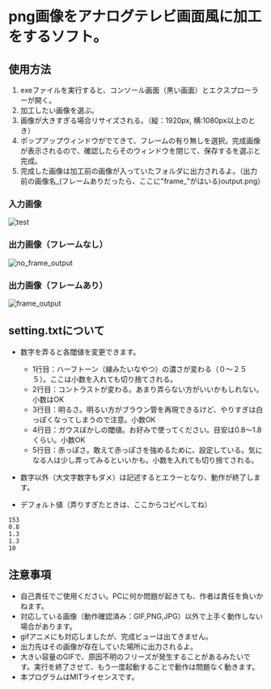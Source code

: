 # png画像をアナログテレビ画面風に加工をするソフト。

## 使用方法
1. exeファイルを実行すると、コンソール画面（黒い画面）とエクスプローラーが開く。
2. 加工したい画像を選ぶ。
3. 画像が大きすぎる場合リサイズされる。（縦：1920px, 横:1080px以上のとき）
4. ポップアップウィンドウがでてきて、フレームの有り無しを選択。完成画像が表示されるので、確認したらそのウィンドウを閉じて、保存するを選ぶと完成。
5. 完成した画像は加工前の画像が入っていたフォルダに出力されるよ。（出力前の画像名_(フレームありだったら、ここに"frame_"がはいる)output.png）

### 入力画像

![test](https://user-images.githubusercontent.com/56217982/90303722-6025eb00-deeb-11ea-9f9a-800338bba4f2.png)

### 出力画像（フレームなし）

![no_frame_output](https://user-images.githubusercontent.com/56217982/90303723-61571800-deeb-11ea-9e5c-09e8d66e3876.png)

### 出力画像（フレームあり）

![frame_output](https://user-images.githubusercontent.com/56217982/90303725-63b97200-deeb-11ea-91ac-67713beb98d6.png)

## setting.txtについて

- 数字を弄ると各閾値を変更できます。
  - 1行目：ハーフトーン（線みたいなやつ）の濃さが変わる（０～２５５）。ここは小数を入れても切り捨てされる。
  - 2行目：コントラストが変わる。あまり弄らない方がいいかもしれない。小数はOK
  - 3行目：明るさ。明るい方がブラウン管を再現できるけど、やりすぎは白っぽくなってしまうので注意。小数OK
  - 4行目：ガウスぼかしの閾値。お好みで使ってください。目安は0.8～1.8くらい。小数OK
  - 5行目：赤っぽさ。敢えて赤っぽさを強めるために、設定している。気になる人は少し弄ってみるといいかも。小数を入れても切り捨てされる。

- 数字以外（大文字数字もダメ）は記述するとエラーとなり、動作が終了します。

- デフォルト値（弄りすぎたときは、ここからコピペしてね）
```
153
0.8
1.3
1.3
10
```

## 注意事項
- 自己責任でご使用ください。PCに何か問題が起きても、作者は責任を負いかねます。
- 対応している画像（動作確認済み：GIF,PNG,JPG）以外で上手く動作しない場合があります。
- gifアニメにも対応しましたが、完成ビューは出てきません。
- 出力先はその画像が存在していた場所に出力されるよ。
- 大きい容量のGIFで、原因不明のフリーズが発生することがあるみたいです。実行を終了させて、もう一度起動することで動作は問題なく動きます。
- 本プログラムはMITライセンスです。
